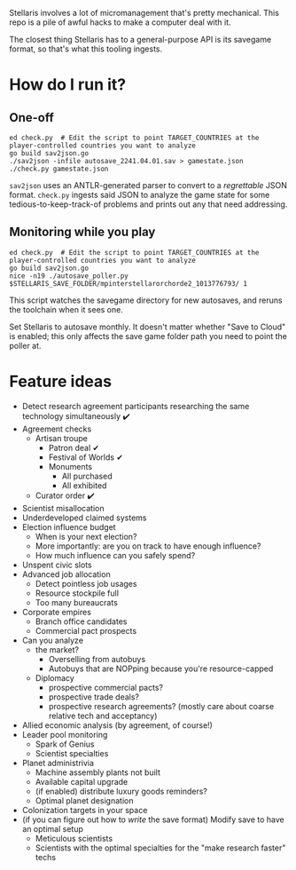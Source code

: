 Stellaris involves a lot of micromanagement that's pretty mechanical. This repo is a pile of awful hacks to make a computer deal with it.

The closest thing Stellaris has to a general-purpose API is its savegame format, so that's what this tooling ingests.

# How do I run it?

## One-off
```
ed check.py  # Edit the script to point TARGET_COUNTRIES at the player-controlled countries you want to analyze
go build sav2json.go
./sav2json -infile autosave_2241.04.01.sav > gamestate.json
./check.py gamestate.json
```

`sav2json` uses an ANTLR-generated parser to convert to a _regrettable_ JSON format. `check.py` ingests said JSON to analyze the game state for some tedious-to-keep-track-of problems and prints out any that need addressing.

## Monitoring while you play

```
ed check.py  # Edit the script to point TARGET_COUNTRIES at the player-controlled countries you want to analyze
go build sav2json.go
nice -n19 ./autosave_poller.py $STELLARIS_SAVE_FOLDER/mpinterstellarorchorde2_1013776793/ 1
```

This script watches the savegame directory for new autosaves, and reruns the toolchain when it sees one.

Set Stellaris to autosave monthly. It doesn't matter whether "Save to Cloud" is enabled; this only affects the save game folder path you need to point the poller at.

# Feature ideas

* Detect research agreement participants researching the same technology simultaneously ✔️
* Agreement checks️
  * Artisan troupe
    * Patron deal ✔
    * Festival of Worlds ✔
    * Monuments
      * All purchased
      * All exhibited
  * Curator order ✔️
* Scientist misallocation
* Underdeveloped claimed systems
* Election influence budget
  * When is your next election?
  * More importantly: are you on track to have enough influence?
  * How much influence can you safely spend?
* Unspent civic slots
* Advanced job allocation
  * Detect pointless job usages
  * Resource stockpile full
  * Too many bureaucrats
* Corporate empires
  * Branch office candidates
  * Commercial pact prospects
* Can you analyze
  * the market?
    * Overselling from autobuys
    * Autobuys that are NOPping because you're resource-capped
  * Diplomacy
    * prospective commercial pacts?
    * prospective trade deals?
    * prospective research agreements? (mostly care about coarse relative tech and acceptancy)
* Allied economic analysis (by agreement, of course!)
* Leader pool monitoring
  * Spark of Genius
  * Scientist specialties
* Planet administrivia
  * Machine assembly plants not built
  * Available capital upgrade
  * (if enabled) distribute luxury goods reminders?
  * Optimal planet designation
* Colonization targets in your space
* (if you can figure out how to _write_ the save format) Modify save to have an optimal setup
  * Meticulous scientists
  * Scientists with the optimal specialties for the "make research faster" techs
